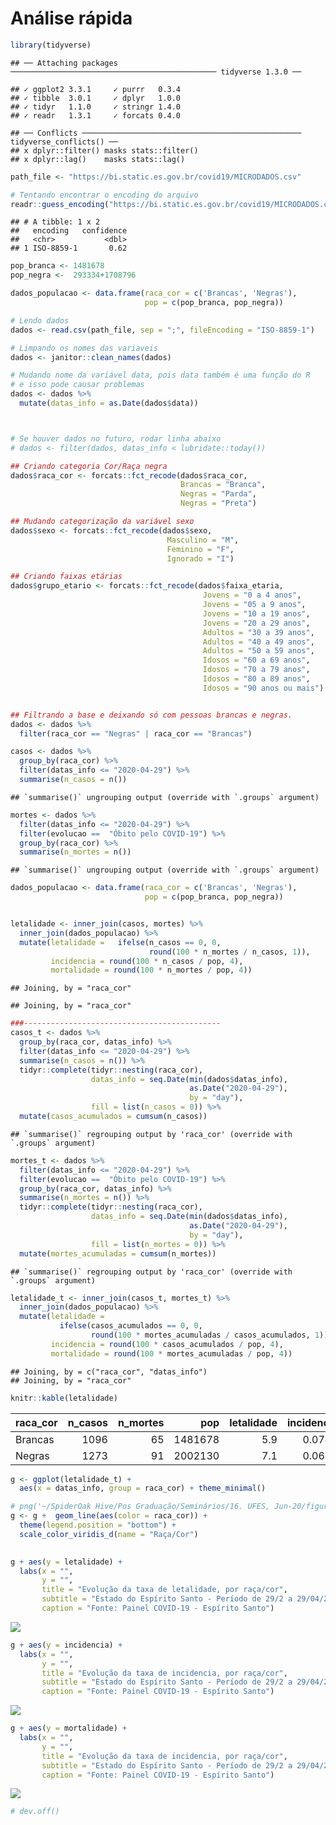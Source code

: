 Análise rápida
================

``` r
library(tidyverse)
```

    ## ── Attaching packages ────────────────────────────────────────────── tidyverse 1.3.0 ──

    ## ✓ ggplot2 3.3.1     ✓ purrr   0.3.4
    ## ✓ tibble  3.0.1     ✓ dplyr   1.0.0
    ## ✓ tidyr   1.1.0     ✓ stringr 1.4.0
    ## ✓ readr   1.3.1     ✓ forcats 0.4.0

    ## ── Conflicts ───────────────────────────────────────────────── tidyverse_conflicts() ──
    ## x dplyr::filter() masks stats::filter()
    ## x dplyr::lag()    masks stats::lag()

``` r
path_file <- "https://bi.static.es.gov.br/covid19/MICRODADOS.csv"

# Tentando encontrar o encoding do arquivo
readr::guess_encoding("https://bi.static.es.gov.br/covid19/MICRODADOS.csv")
```

    ## # A tibble: 1 x 2
    ##   encoding   confidence
    ##   <chr>           <dbl>
    ## 1 ISO-8859-1       0.62

``` r
pop_branca <- 1481678 
pop_negra <-  293334+1708796

dados_populacao <- data.frame(raca_cor = c('Brancas', 'Negras'), 
                              pop = c(pop_branca, pop_negra))

# Lendo dados
dados <- read.csv(path_file, sep = ";", fileEncoding = "ISO-8859-1")

# Limpando os nomes das variaveis
dados <- janitor::clean_names(dados)

# Mudando nome da variável data, pois data também é uma função do R 
# e isso pode causar problemas
dados <- dados %>% 
  mutate(datas_info = as.Date(dados$data)) 



# Se houver dados no futuro, rodar linha abaixo
# dados <- filter(dados, datas_info < lubridate::today())

## Criando categoria Cor/Raça negra
dados$raca_cor <- forcats::fct_recode(dados$raca_cor, 
                                      Brancas = "Branca",         
                                      Negras = "Parda",
                                      Negras = "Preta")

## Mudando categorização da variável sexo
dados$sexo <- forcats::fct_recode(dados$sexo,
                                   Masculino = "M",
                                   Feminino = "F",
                                   Ignorado = "I")

## Criando faixas etárias
dados$grupo_etario <- forcats::fct_recode(dados$faixa_etaria,
                                           Jovens = "0 a 4 anos",
                                           Jovens = "05 a 9 anos",
                                           Jovens = "10 a 19 anos",
                                           Jovens = "20 a 29 anos",
                                           Adultos = "30 a 39 anos",
                                           Adultos = "40 a 49 anos",
                                           Adultos = "50 a 59 anos",
                                           Idosos = "60 a 69 anos",
                                           Idosos = "70 a 79 anos",
                                           Idosos = "80 a 89 anos",
                                           Idosos = "90 anos ou mais")


## Filtrando a base e deixando só com pessoas brancas e negras.
dados <- dados %>% 
  filter(raca_cor == "Negras" | raca_cor == "Brancas")
```

``` r
casos <- dados %>%
  group_by(raca_cor) %>%
  filter(datas_info <= "2020-04-29") %>%
  summarise(n_casos = n()) 
```

    ## `summarise()` ungrouping output (override with `.groups` argument)

``` r
mortes <- dados %>% 
  filter(datas_info <= "2020-04-29") %>%
  filter(evolucao ==  "Óbito pelo COVID-19") %>%
  group_by(raca_cor) %>%
  summarise(n_mortes = n()) 
```

    ## `summarise()` ungrouping output (override with `.groups` argument)

``` r
dados_populacao <- data.frame(raca_cor = c('Brancas', 'Negras'), 
                              pop = c(pop_branca, pop_negra))


letalidade <- inner_join(casos, mortes) %>%
  inner_join(dados_populacao) %>%
  mutate(letalidade =   ifelse(n_casos == 0, 0, 
                               round(100 * n_mortes / n_casos, 1)), 
         incidencia = round(100 * n_casos / pop, 4), 
         mortalidade = round(100 * n_mortes / pop, 4))
```

    ## Joining, by = "raca_cor"

    ## Joining, by = "raca_cor"

``` r
###--------------------------------------------
casos_t <- dados %>%
  group_by(raca_cor, datas_info) %>%
  filter(datas_info <= "2020-04-29") %>%
  summarise(n_casos = n()) %>%
  tidyr::complete(tidyr::nesting(raca_cor), 
                  datas_info = seq.Date(min(dados$datas_info),
                                        as.Date("2020-04-29"), 
                                        by = "day"), 
                  fill = list(n_casos = 0)) %>%
  mutate(casos_acumulados = cumsum(n_casos))
```

    ## `summarise()` regrouping output by 'raca_cor' (override with `.groups` argument)

``` r
mortes_t <- dados %>% 
  filter(datas_info <= "2020-04-29") %>%
  filter(evolucao ==  "Óbito pelo COVID-19") %>%
  group_by(raca_cor, datas_info) %>%
  summarise(n_mortes = n()) %>%
  tidyr::complete(tidyr::nesting(raca_cor), 
                  datas_info = seq.Date(min(dados$datas_info),
                                        as.Date("2020-04-29"), 
                                        by = "day"), 
                  fill = list(n_mortes = 0)) %>%
  mutate(mortes_acumuladas = cumsum(n_mortes))
```

    ## `summarise()` regrouping output by 'raca_cor' (override with `.groups` argument)

``` r
letalidade_t <- inner_join(casos_t, mortes_t) %>%
  inner_join(dados_populacao) %>%
  mutate(letalidade = 
           ifelse(casos_acumulados == 0, 0, 
                  round(100 * mortes_acumuladas / casos_acumulados, 1)), 
         incidencia = round(100 * casos_acumulados / pop, 4), 
         mortalidade = round(100 * mortes_acumuladas / pop, 4))
```

    ## Joining, by = c("raca_cor", "datas_info")
    ## Joining, by = "raca_cor"

``` r
knitr::kable(letalidade)
```

| raca\_cor | n\_casos | n\_mortes |     pop | letalidade | incidencia | mortalidade |
| :-------- | -------: | --------: | ------: | ---------: | ---------: | ----------: |
| Brancas   |     1096 |        65 | 1481678 |        5.9 |     0.0740 |      0.0044 |
| Negras    |     1273 |        91 | 2002130 |        7.1 |     0.0636 |      0.0045 |

``` r
g <- ggplot(letalidade_t) + 
  aes(x = datas_info, group = raca_cor) + theme_minimal() 

# png('~/SpiderOak Hive/Pos Graduação/Seminários/16. UFES, Jun-20/figuras/mortes_grid.png', width = 600, height = 400)
g <- g +  geom_line(aes(color = raca_cor)) +
  theme(legend.position = "bottom") +
  scale_color_viridis_d(name = "Raça/Cor")
  

g + aes(y = letalidade) + 
  labs(x = "", 
       y = "", 
       title = "Evolução da taxa de letalidade, por raça/cor",
       subtitle = "Estado do Espírito Santo - Período de 29/2 a 29/04/2020",
       caption = "Fonte: Painel COVID-19 - Espírito Santo")
```

![](analise_rapida_files/figure-gfm/unnamed-chunk-4-1.png)<!-- -->

``` r
g + aes(y = incidencia) + 
  labs(x = "", 
       y = "", 
       title = "Evolução da taxa de incidencia, por raça/cor",
       subtitle = "Estado do Espírito Santo - Período de 29/2 a 29/04/2020",
       caption = "Fonte: Painel COVID-19 - Espírito Santo")
```

![](analise_rapida_files/figure-gfm/unnamed-chunk-4-2.png)<!-- -->

``` r
g + aes(y = mortalidade) + 
  labs(x = "", 
       y = "", 
       title = "Evolução da taxa de incidencia, por raça/cor",
       subtitle = "Estado do Espírito Santo - Período de 29/2 a 29/04/2020",
       caption = "Fonte: Painel COVID-19 - Espírito Santo")
```

![](analise_rapida_files/figure-gfm/unnamed-chunk-4-3.png)<!-- -->

``` r
# dev.off()
```
